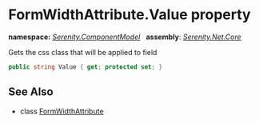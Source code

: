 # FormWidthAttribute.Value property
**namespace:** *[Serenity.ComponentModel](../../README.md#serenity.componentmodel-namespace)*   **assembly**: *[Serenity.Net.Core](../../README.md)*

Gets the css class that will be applied to field

```csharp
public string Value { get; protected set; }
```

## See Also

* class [FormWidthAttribute](../FormWidthAttribute.md)